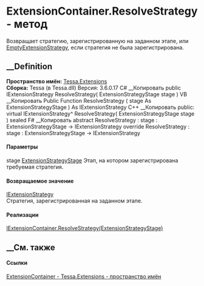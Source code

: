 # ExtensionContainer.ResolveStrategy - метод
Возвращает стратегию, зарегистрированную на заданном этапе, или
[EmptyExtensionStrategy](T_Tessa_Extensions_EmptyExtensionStrategy.htm), если
стратегия не была зарегистрирована.
## __Definition
 **Пространство имён:** [Tessa.Extensions](N_Tessa_Extensions.htm)  
 **Сборка:** Tessa (в Tessa.dll) Версия: 3.6.0.17
C# __Копировать
     public IExtensionStrategy ResolveStrategy(
    	ExtensionStrategyStage stage
    )
VB __Копировать
     Public Function ResolveStrategy ( 
    	stage As ExtensionStrategyStage
    ) As IExtensionStrategy
C++ __Копировать
     public:
    virtual IExtensionStrategy^ ResolveStrategy(
    	ExtensionStrategyStage stage
    ) sealed
F# __Копировать
     abstract ResolveStrategy : 
            stage : ExtensionStrategyStage -> IExtensionStrategy 
    override ResolveStrategy : 
            stage : ExtensionStrategyStage -> IExtensionStrategy 
#### Параметры
stage [ExtensionStrategyStage](T_Tessa_Extensions_ExtensionStrategyStage.htm)
    Этап, на котором зарегистрирована требуемая стратегия.
#### Возвращаемое значение
[IExtensionStrategy](T_Tessa_Extensions_IExtensionStrategy.htm)  
Стратегия, зарегистрированная на заданном этапе.
#### Реализации
[IExtensionContainer.ResolveStrategy(ExtensionStrategyStage)](M_Tessa_Extensions_IExtensionContainer_ResolveStrategy.htm)  
##  __См. также
#### Ссылки
[ExtensionContainer - ](T_Tessa_Extensions_ExtensionContainer.htm)
[Tessa.Extensions - пространство имён](N_Tessa_Extensions.htm)

